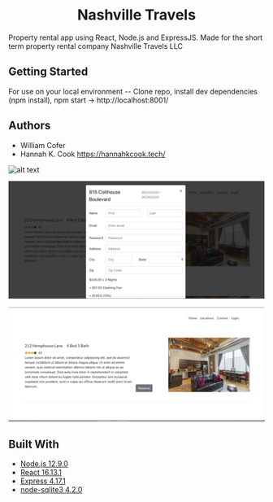 <h1 align='center'> Nashville Travels </h1>



<p align='left'> Property rental app using React, Node.js and ExpressJS. Made for the short term property rental company Nashville Travels LLC</p>


## Getting Started

For use on your local environment -- Clone repo, install dev dependencies (npm install), npm start  -> http://localhost:8001/




## Authors

* William Cofer 
* Hannah K. Cook https://hannahkcook.tech/ 


![alt text](https://raw.githubusercontent.com/willcofer555/nashville_travels/master/src/img/home_datepicker.png)

![alt text](https://raw.githubusercontent.com/willcofer555/nashville_travels/master/src/img/gh_5_26.png)

![alt text](https://raw.githubusercontent.com/willcofer555/nashville_travels/master/src/img/gh_5_26_1.png)
 


## Built With

* [Node.js 12.9.0](https://nodejs.org/docs/latest-v12.x/api/) 
* [React 16.13.1](https://reactjs.org/docs/react-api.html) 
* [Express 4.17.1](https://expressjs.com/) 
* [node-sqlite3 4.2.0](https://github.com/mapbox/node-sqlite3/wiki)
